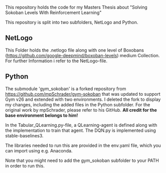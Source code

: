 This repository holds the code for my Masters Thesis about "Solving Sokoban Levels With Reinforcement Learning"

This repository is split into two subfolders, NetLogo and Python.

## NetLogo
This Folder holds the .netlogo file along with one level of Boxobans (https://github.com/google-deepmind/boxoban-levels) medium Collection.
For further Information i refer to the NetLogo-file.


## Python
The submodule 'gym_sokoban' is a forked repository from https://github.com/mpSchrader/gym-sokoban that was updated to support Gym v26 and extended with two environments.
I deleted the fork to display my changes, including the added files in the Python subfolder. For the original work by mpSchrader, please refer to his GitHub. **All credit for the base environment belongs to him!**

In the Tabular_QLearning.py-file, a QLearning-agent is defined along with the implementation to train that agent.
The DQN.py is implemented using stable-baselines3.

The libraries needed to run this are provided in the env.yaml file, which you can import using e.g. Anaconda.

Note that you might need to add the gym_sokoban subfolder to your PATH in order to run this.
